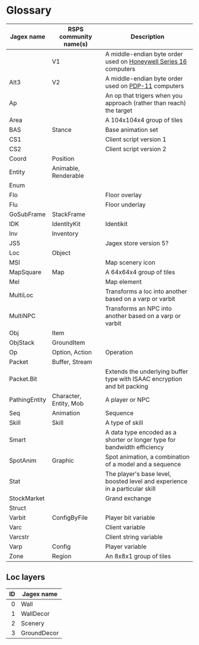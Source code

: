 # Glossary

| Jagex name    | RSPS community name(s) | Description                                                                 |
|---------------|------------------------|-----------------------------------------------------------------------------|
|               | V1                     | A middle-endian byte order used on [Honeywell Series 16][hs16] computers    |
| Alt3          | V2                     | A middle-endian byte order used on [PDP-11][pdp11] computers                |
| Ap            |                        | An op that trigers when you approach (rather than reach) the target         |
| Area          |                        | A 104x104x4 group of tiles                                                  |
| BAS           | Stance                 | Base animation set                                                          |
| CS1           |                        | Client script version 1                                                     |
| CS2           |                        | Client script version 2                                                     |
| Coord         | Position               |                                                                             |
| Entity        | Animable, Renderable   |                                                                             |
| Enum          |                        |                                                                             |
| Flo           |                        | Floor overlay                                                               |
| Flu           |                        | Floor underlay                                                              |
| GoSubFrame    | StackFrame             |                                                                             |
| IDK           | IdentityKit            | Identikit                                                                   |
| Inv           | Inventory              |                                                                             |
| JS5           |                        | Jagex store version 5?                                                      |
| Loc           | Object                 |                                                                             |
| MSI           |                        | Map scenery icon                                                            |
| MapSquare     | Map                    | A 64x64x4 group of tiles                                                    |
| Mel           |                        | Map element                                                                 |
| MultiLoc      |                        | Transforms a loc into another based on a varp or varbit                     |
| MultiNPC      |                        | Transforms an NPC into another based on a varp or varbit                    |
| Obj           | Item                   |                                                                             |
| ObjStack      | GroundItem             |                                                                             |
| Op            | Option, Action         | Operation                                                                   |
| Packet        | Buffer, Stream         |                                                                             |
| Packet.Bit    |                        | Extends the underlying buffer type with ISAAC encryption and bit packing    |
| PathingEntity | Character, Entity, Mob | A player or NPC                                                             |
| Seq           | Animation              | Sequence                                                                    |
| Skill         | Skill                  | A type of skill                                                             |
| Smart         |                        | A data type encoded as a shorter or longer type for bandwidth efficiency    |
| SpotAnim      | Graphic                | Spot animation, a combination of a model and a sequence                     |
| Stat          |                        | The player's base level, boosted level and experience in a particular skill |
| StockMarket   |                        | Grand exchange                                                              |
| Struct        |                        |                                                                             |
| Varbit        | ConfigByFile           | Player bit variable                                                         |
| Varc          |                        | Client variable                                                             |
| Varcstr       |                        | Client string variable                                                      |
| Varp          | Config                 | Player variable                                                             |
| Zone          | Region                 | An 8x8x1 group of tiles                                                     |

## Loc layers

| ID | Jagex name  |
|---:|-------------|
|  0 | Wall        |
|  1 | WallDecor   |
|  2 | Scenery     |
|  3 | GroundDecor |

[hs16]: https://en.wikipedia.org/wiki/Endianness#Honeywell_Series_16
[pdp11]: https://en.wikipedia.org/wiki/Endianness#PDP-endian
